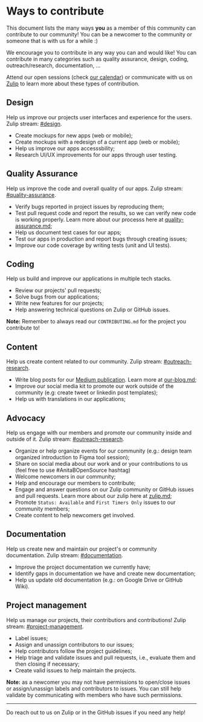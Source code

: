 # Ways to contribute

This document lists the many ways **you** as a member of this community can contribute to our community! You can be a newcomer to the community or someone that is with us for a while :)

We encourage you to contribute in any way you can and would like! You can contribute in many categories such as quality assurance, design, coding, outreach/research, documentation, ...

Attend our open sessions (check [our calendar](https://calendar.google.com/calendar/embed?src=sh10tv3mtfve62somg9nngp9tg%40group.calendar.google.com)) or communicate with us on [Zulip](https://anitab-org.zulipchat.com/) to learn more about these types of contribution.

## Design

Help us improve our projects user interfaces and experience for the users. Zulip stream: [#design](https://anitab-org.zulipchat.com/#narrow/stream/216323-design).

- Create mockups for new apps (web or mobile);
- Create mockups with a redesign of a current app (web or mobile);
- Help us improve our apps accesssbility;
- Research UI/UX improvements for our apps through user testing.

## Quality Assurance

Help us improve the code and overall quality of our apps. Zulip stream: [#quality-assurance](https://anitab-org.zulipchat.com/#narrow/stream/216325-quality-assurance).

- Verify bugs reported in project issues by reproducing them;
- Test pull request code and report the results, so we can verify new code is working properly. Learn more about our processs here at [quality-assurance.md](/quality-assurance.md);
- Help us document test cases for our apps;
- Test our apps in production and report bugs through creating issues;
- Improve our code coverage by writing tests (unit and UI tests).

## Coding

Help us build and improve our applications in multiple tech stacks.

- Review our projects' pull requests;
- Solve bugs from our applications;
- Write new features for our projects;
- Help answering technical questions on Zulip or GitHub issues.

**Note:** Remember to always read our `CONTRIBUTING.md` for the project you contribute to!

## Content

Help us create content related to our community. Zulip stream: [#outreach-research](https://anitab-org.zulipchat.com/#narrow/stream/216324-outreach-research).

- Write blog posts for our [Medium publication](https://medium.com/anitab-org-open-source). Learn more at [our-blog.md](/our-blog.md);
- Improve our social media kit to promote our work outside of the community (e.g: create tweet or linkedin post templates);
- Help us with translations in our applications;

## Advocacy

Help us engage with our members and promote our community inside and outside of it. Zulip stream: [#outreach-research](https://anitab-org.zulipchat.com/#narrow/stream/216324-outreach-research).

- Organize or help organize events for our community (e.g.: design team organized introduction to Figma tool session);
- Share on social media about our work and or your contributions to us (feel free to use #AnitaBOpenSource hashtag)
- Welcome newcomers in our community;
- Help and encourage our members to contribute;
- Engage and answer questions on our Zulip community or GitHub issues and pull requests. Learn more about our zulip here at [zulip.md](/zulip.md);
- Promote `Status: Available` and `First Timers Only` issues to our community members;
- Create content to help newcomers get involved.

## Documentation

Help us create new and maintain our project's or community documentation. Zulip stream: [#documentation](https://anitab-org.zulipchat.com/#narrow/stream/216326-documentation).

- Improve the project documentation we currently have;
- Identify gaps in documentation we have and create new documentation;
- Help us update old documentation (e.g.: on Google Drive or GitHub Wiki).

## Project management

Help us manage our projects, their contributiors and contributions! Zulip stream: [#project-management](https://anitab-org.zulipchat.com/#narrow/stream/258232-project-management).

- Label issues;
- Assign and unassign contributors to our issues;
- Help contributors follow the project guidelines;
- Help triage and validate issues and pull requests, i.e., evaluate them and then closing if necessary;
- Create valid issues to help maintain the projects.

**Note:** as a newcomer you may not have permissions to open/close issues or assign/unassign labels and contributors to issues. You can still help validate by communicating with members who have such permissions.

---

Do reach out to us on Zulip or in the GitHub issues if you need any help!

